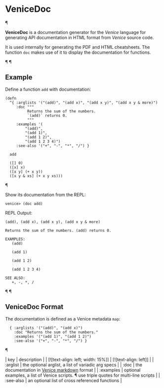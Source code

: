 # VeniceDoc

¶

**VeniceDoc** is a documentation generator for the *Venice* language for 
generating API documentation in HTML format from *Venice* source code.

It is used internally for generating the PDF and HTML cheatsheets. The 
function `doc` makes use of it to display the documentation for functions.
 
¶
¶

## Example

Define a function `add` with documentation:

```venice
(defn
  ^{ :arglists '("(add)", "(add x)", "(add x y)", "(add x y & more)")
     :doc """
          Returns the sum of the numbers.
          `(add)` returns 0.
          """
     :examples '(
         "(add)",
         "(add 1)",
         "(add 1 2)",
         "(add 1 2 3 4)")
     :see-also '("+", "-", "*", "/") }

  add

  ([] 0)
  ([x] x)
  ([x y] (+ x y))
  ([x y & xs] (+ x y xs)))
```

¶
 
Show its documentation from the REPL:
 
```text
venice> (doc add)
```

REPL Output:

```text
(add), (add x), (add x y), (add x y & more)

Returns the sum of the numbers. (add) returns 0.

EXAMPLES:
   (add)

   (add 1)

   (add 1 2)

   (add 1 2 3 4)

SEE ALSO:
   +, -, *, /
```

¶
¶

## VeniceDoc Format

The documentation is defined as a Venice metadata `map`:

```venice
  { :arglists '("(add)", "(add x)")
    :doc "Returns the sum of the numbers."
    :examples '("(add 1)", "(add 1 2)")
    :see-also '("+", "-", "*", "/") }
```

¶

| key       | description                                              |
| [![text-align: left; width: 15%]] | [![text-align: left]]            |
| :arglist  | the optional arglist, a list of variadic arg specs       |
| :doc      | the documentation in [Venice markdown](#markdown) format |
| :examples | optional examples, a list of Venice scripts. ¶ use triple quotes for multi-line scripts |
| :see-also | an optional list of cross referenced functions           |


